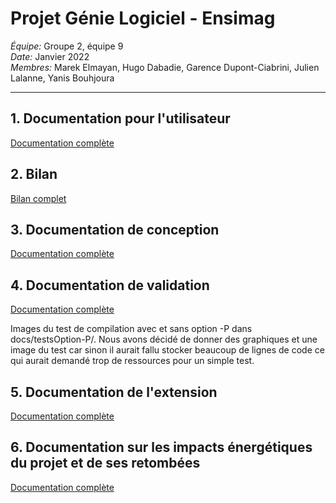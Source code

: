 # Projet Génie Logiciel - Ensimag

_Équipe:_ Groupe 2, équipe 9 \
_Date:_ Janvier 2022 \
_Membres:_ Marek Elmayan, Hugo Dabadie, Garence Dupont-Ciabrini, Julien Lalanne, Yanis Bouhjoura

---
## 1. Documentation pour l'utilisateur

[Documentation complète](docs/Manuel-Utilisateur.pdf)


## 2. Bilan

[Bilan complet](docs/documentation/bilan.md)


## 3. Documentation de conception

[Documentation complète](docs/documentation/doc_conception.md)


## 4. Documentation de validation

[Documentation complète](docs/documentation/doc_validation.md)

Images du test de compilation avec et sans option -P dans docs/testsOption-P/.
Nous avons décidé de donner des graphiques et une image du test car sinon il aurait fallu stocker beaucoup de lignes de code ce qui aurait demandé trop de ressources pour un simple test.


## 5. Documentation de l'extension

[Documentation complète](docs/documentation/doc_extension.md)


## 6. Documentation sur les impacts énergétiques du projet et de ses retombées

[Documentation complète](docs/documentation/doc_energetique.md)

